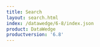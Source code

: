 ```yaml
---
title: Search
layout: search.html
index: /datawedge/6-8/index.json
product: DataWedge
productversion: '6.8'
---
```














